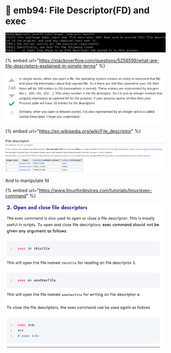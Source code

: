 # 🔴 emb94: File Descriptor(FD) and exec

![file descriptor? ](<../../.gitbook/assets/image (9).png>)

{% embed url="https://stackoverflow.com/questions/5256599/what-are-file-descriptors-explained-in-simple-terms" %}

![](<../../.gitbook/assets/image (183).png>)

{% embed url="https://en.wikipedia.org/wiki/File_descriptor" %}

![](<../../.gitbook/assets/image (18).png>)

And to manipulate fd&#x20;

{% embed url="https://www.linuxfordevices.com/tutorials/linux/exec-command" %}

![](<../../.gitbook/assets/image (31).png>)

